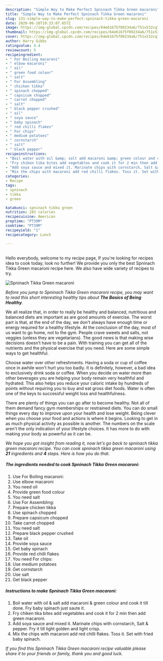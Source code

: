```yaml
---
description: "Simple Way to Make Perfect Spninach Tikka Green macaroni"
title: "Simple Way to Make Perfect Spninach Tikka Green macaroni"
slug: 131-simple-way-to-make-perfect-spninach-tikka-green-macaroni
date: 2020-06-26T19:33:07.657Z
image: https://img-global.cpcdn.com/recipes/64e61675f09234a6/751x532cq70/spninach-tikka-green-macaroni-recipe-main-photo.jpg
thumbnail: https://img-global.cpcdn.com/recipes/64e61675f09234a6/751x532cq70/spninach-tikka-green-macaroni-recipe-main-photo.jpg
cover: https://img-global.cpcdn.com/recipes/64e61675f09234a6/751x532cq70/spninach-tikka-green-macaroni-recipe-main-photo.jpg
author: Harry Gibbs
ratingvalue: 4.4
reviewcount: 5
recipeingredient:
- " For Boiling macaroni"
- " elbow macaroni"
- " oil"
- " green food colour"
- " salt"
- " For Assembling"
- " chicken tikka"
- " spinach chopped"
- " capsicum chopped"
- " carrot chopped"
- " salt"
- " black pepper crushed"
- " oil"
- " soya sauce"
- " baby spinach"
- " red chilli flakes"
- " For chips"
- " medium potatoes"
- " cornstarch"
- " salt"
- " black pepper"
recipeinstructions:
- "Boil water with oil &amp; salt add macaroni &amp; green colour and cook it till done. Fry baby spinach just saute it."
- "Fry chiken tika bites add vegetables and cook it for 2 min then add green macaroni."
- "Add soya sauce and mixed it. Marinate chips with cornstarch, Salt &amp; pepper. Fry it till light golden and light crisp."
- "Mix the chips with macaroni add red chilli flakes. Toss it. Set with fried baby spinach."
categories:
- Recipe
tags:
- spninach
- tikka
- green

katakunci: spninach tikka green 
nutrition: 283 calories
recipecuisine: American
preptime: "PT39M"
cooktime: "PT39M"
recipeyield: "1"
recipecategory: Lunch

---
```

<br>
Hello everybody, welcome to my recipe page, If you're looking for recipes idea to cook today, look no further! We provide you only the best Spninach Tikka Green macaroni recipe here. We also have wide variety of recipes to try.
<br>


![Spninach Tikka Green macaroni](https://img-global.cpcdn.com/recipes/64e61675f09234a6/751x532cq70/spninach-tikka-green-macaroni-recipe-main-photo.jpg)

<i>Before you jump to Spninach Tikka Green macaroni recipe, you may want to read this short interesting healthy tips about <strong>The Basics of Being Healthy</strong>.</i>

We all realize that, in order to really be healthy and balanced, nutritious and balanced diets are important as are good amounts of exercise. The worst part is that, at the end of the day, we don't always have enough time or energy required for a healthy lifestyle. At the conclusion of the day, most of us want to go home, not to the gym. People crave sweets and salts, not veggies (unless they are vegetarians). The good news is that making wise decisions doesn’t have to be a pain. With training you can get all of the nutrients and the physical exercise that you need. Here are some simple ways to get healthful.

Choose water over other refreshments. Having a soda or cup of coffee once in awhile won't hurt you too badly. It is definitely, however, a bad idea to exclusively drink soda or coffee. When you decide on water more than other beverages you are helping your body remain very healthful and hydrated. This also helps you reduce your caloric intake by hundreds of points without requiring you to buy and eat gross diet foods. Water is often one of the keys to successful weight loss and healthfulness.

There are plenty of things you can go after to become healthy. Not all of them demand fancy gym memberships or restrained diets. You can do small things every day to improve upon your health and lose weight. Being clever when you choose your food and actions is where it begins. Looking to get in as much physical activity as possible is another. The numbers on the scale aren't the only indication of your lifestyle choices. It has more to do with making your body as powerful as it can be. 


<i>We hope you got insight from reading it, now let's go back to spninach tikka green macaroni recipe. You can cook spninach tikka green macaroni using <strong>21</strong> ingredients and <strong>4</strong> steps. Here is how you do that.
</i>

##### The ingredients needed to cook Spninach Tikka Green macaroni:

1. Use  For Boiling macaroni:
1. Use  elbow macaroni
1. You need  oil
1. Provide  green food colour
1. You need  salt
1. Use  For Assembling:
1. Prepare  chicken tikka
1. Use  spinach chopped
1. Prepare  capsicum chopped
1. Take  carrot chopped
1. You need  salt
1. Prepare  black pepper crushed
1. Take  oil
1. Provide  soya sauce
1. Get  baby spinach
1. Provide  red chilli flakes
1. You need  For chips:
1. Use  medium potatoes
1. Get  cornstarch
1. Use  salt
1. Get  black pepper


##### Instructions to make Spninach Tikka Green macaroni:

1. Boil water with oil &amp; salt add macaroni &amp; green colour and cook it till done. Fry baby spinach just saute it.
1. Fry chiken tika bites add vegetables and cook it for 2 min then add green macaroni.
1. Add soya sauce and mixed it. Marinate chips with cornstarch, Salt &amp; pepper. Fry it till light golden and light crisp.
1. Mix the chips with macaroni add red chilli flakes. Toss it. Set with fried baby spinach.


<i>If you find this Spninach Tikka Green macaroni recipe valuable please share it to your friends or family, thank you and good luck.</i>
